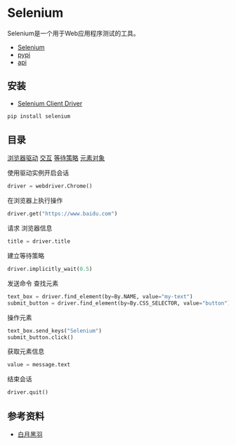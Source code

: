 # Selenium

Selenium是一个用于Web应用程序测试的工具。

- [Selenium](https://www.selenium.dev/)
- [pypi](https://pypi.org/project/selenium/)
- [api](https://www.selenium.dev/selenium/docs/api/py/api.html)

## 安装

- [Selenium Client Driver](https://www.selenium.dev/selenium/docs/api/py/index.html#installing)

```bash
pip install selenium
```

## 目录

[浏览器驱动](01_driver.md)
[交互](02_interactions.md)
[等待策略](03_waits.md)
[元素对象](04_elements.md)

使用驱动实例开启会话

```python
driver = webdriver.Chrome()
```

在浏览器上执行操作

```python
driver.get("https://www.baidu.com")
```

请求 浏览器信息

```python
title = driver.title
```

建立等待策略

```python
driver.implicitly_wait(0.5)
```

发送命令 查找元素

```python
text_box = driver.find_element(by=By.NAME, value="my-text")
submit_button = driver.find_element(by=By.CSS_SELECTOR, value="button")
```

操作元素

```python
text_box.send_keys("Selenium")
submit_button.click()
```

获取元素信息

```python
value = message.text
```

结束会话

```python
driver.quit()
```

## 参考资料

- [白月黑羽](https://www.byhy.net/tut/auto/selenium/01/)
